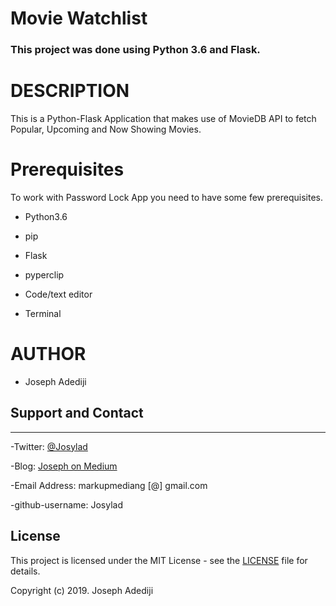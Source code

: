 # Movie Watchlist

### **This project was done using Python 3.6  and Flask.** 


# DESCRIPTION

This is a Python-Flask Application that makes use of MovieDB API to fetch Popular, Upcoming and Now Showing Movies. 


# Prerequisites

To work with Password Lock App you need to have some few prerequisites.

- Python3.6

- pip

- Flask 

- pyperclip

- Code/text editor

- Terminal

# AUTHOR

* Joseph Adediji 

## Support and Contact
---

-Twitter: [@Josylad](https://twitter.com/josylad/)

-Blog: [Joseph on Medium](https://medium.com/@josylad/)

-Email Address: markupmediang [@] gmail.com

-github-username: Josylad

## License
This project is licensed under the MIT License - see the [LICENSE](LICENSE) file for details.

Copyright (c) 2019. Joseph Adediji